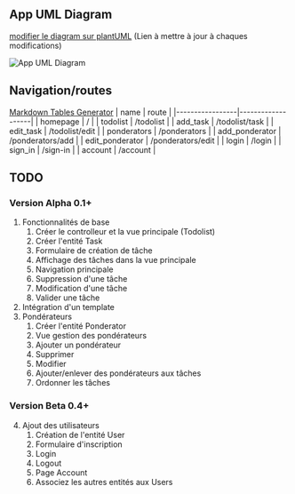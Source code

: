 ## App UML Diagram

[modifier le diagram sur plantUML](http://www.plantuml.com/plantuml/uml/RP2nJWCn38RtF4LqOwKRM9awiB0nb0Sm5nSCZdDoV0M4U7USg50YTKhovVEVsFjgeBPb3Wj3hV6neiQl46U1ZF4sLbEIPpzZ1kB_O7NzlMXozhjrgeNHoMij4hxFcGUeRptJo7W8JLWNfTMeY6F33-iG4fCqCO7XWJ8skYaqxqplnL1FmEr9ND7e-btlxixP6EQuewTI-E-R3qKIAbYvFe2buF582w6OOnBpmj1RctPJtCrpNoyXBe5YL6GmJ27qoKut5xNLklG29umPv7Cqnh31swEaBVCF) (Lien à mettre à jour à chaques modifications)

![App UML Diagram](http://www.plantuml.com/plantuml/png/RP2nJWCn38RtF4LqOwKRM9awiB0nb0Sm5nSCZdDoV0M4U7USg50YTKhovVEVsFjgeBPb3Wj3hV6neiQl46U1ZF4sLbEIPpzZ1kB_O7NzlMXozhjrgeNHoMij4hxFcGUeRptJo7W8JLWNfTMeY6F33-iG4fCqCO7XWJ8skYaqxqplnL1FmEr9ND7e-btlxixP6EQuewTI-E-R3qKIAbYvFe2buF582w6OOnBpmj1RctPJtCrpNoyXBe5YL6GmJ27qoKut5xNLklG29umPv7Cqnh31swEaBVCF "App UML Diagram")

## Navigation/routes


[Markdown Tables Generator](https://www.tablesgenerator.com/markdown_tables)
| name            | route             |
|-----------------|-------------------|
| homepage        | /                 |
| todolist        | /todolist         |
| add_task        | /todolist/task    |
| edit_task       | /todolist/edit    |
| ponderators     | /ponderators      |
| add_ponderator  | /ponderators/add  |
| edit_ponderator | /ponderators/edit |
| login           | /login            |
| sign_in         | /sign-in          |
| account         | /account          |


## TODO

### Version Alpha 0.1+

1. Fonctionnalités de base
    1. Créer le controlleur et la vue principale (Todolist)
    2. Créer l'entité Task
    3. Formulaire de création de tâche
    4. Affichage des tâches dans la vue principale
    7. Navigation principale
    5. Suppression d'une tâche
    6. Modification d'une tâche
    7. Valider une tâche
2. Intégration d'un template
3. Pondérateurs
    1. Créer l'entité Ponderator
    2. Vue gestion des pondérateurs
    3. Ajouter un pondérateur
    4. Supprimer
    5. Modifier
    6. Ajouter/enlever des pondérateurs aux tâches
    7. Ordonner les tâches

### Version Beta 0.4+

4. Ajout des utilisateurs
    1. Création de l'entité User
    2. Formulaire d'inscription
    3. Login
    3. Logout
    4. Page Account
    5. Associez les autres entités aux Users
